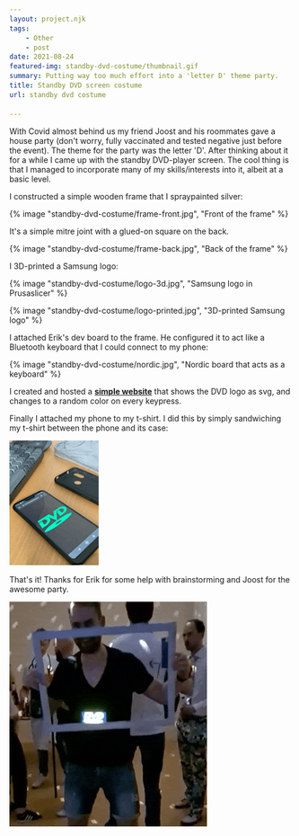 ```yaml
---
layout: project.njk
tags: 
    - Other
    - post
date: 2021-08-24
featured-img: standby-dvd-costume/thumbnail.gif
summary: Putting way too much effort into a 'letter D' theme party.
title: Standby DVD screen costume
url: standby dvd costume

---
```


With Covid almost behind us my friend Joost and his roommates gave a house party (don't worry, fully vaccinated and tested negative just before the event). The theme for the party was the letter 'D'. After thinking about it for a while I came up with the standby DVD-player screen. The cool thing is that I managed to incorporate many of my skills/interests into it, albeit at a basic level.

I constructed a simple wooden frame that I spraypainted silver:

{% image "standby-dvd-costume/frame-front.jpg", "Front of the frame" %}

It's a simple mitre joint with a glued-on square on the back.

{% image "standby-dvd-costume/frame-back.jpg", "Back of the frame" %}

I 3D-printed a Samsung logo:

{% image "standby-dvd-costume/logo-3d.jpg", "Samsung logo in Prusaslicer" %}

{% image "standby-dvd-costume/logo-printed.jpg", "3D-printed Samsung logo" %}

I attached Erik's dev board to the frame. He configured it to act like a Bluetooth keyboard that I could connect to my phone:

{% image "standby-dvd-costume/nordic.jpg", "Nordic board that acts as a keyboard" %}

I created and hosted a **[simple website](/dvd)** that shows the DVD logo as svg, and changes to a random color on every keypress.

Finally I attached my phone to my t-shirt. I did this by simply sandwiching my t-shirt between the phone and its case: 

![](/img/standby-dvd-costume/tshirt-and-keypress.gif)

That's it! Thanks for Erik for some help with brainstorming and Joost for the awesome party.

![](/img/standby-dvd-costume/standby-dvd-costume.gif)